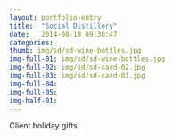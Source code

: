 ```yaml
---
layout: portfolio-entry
title:  "Social Distillery"
date:   2014-08-18 09:30:47
categories: 
thumb: img/sd/sd-wine-bottles.jpg
img-full-01: img/sd/sd-wine-bottles.jpg
img-full-02: img/sd/sd-card-02.jpg
img-full-03: img/sd/sd-card-01.jpg
img-full-04:
img-full-05:
img-half-01:
---
```


Client holiday gifts.


[jekyll-gh]: https://github.com/jekyll/jekyll
[jekyll]:    http://jekyllrb.com

